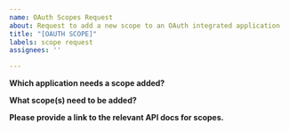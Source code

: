 ```yaml
---
name: OAuth Scopes Request
about: Request to add a new scope to an OAuth integrated application
title: "[OAUTH SCOPE]"
labels: scope request
assignees: ''

---
```


**Which application needs a scope added?**

**What scope(s) need to be added?**

**Please provide a link to the relevant API docs for scopes.**
